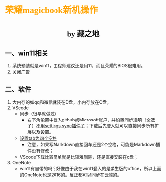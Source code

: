 # <font face="仿宋" color=orange>荣耀magicbook新机操作</font>
#  <center><font face="楷体" size=5>by 藏之地</font></center>
## 一、win11相关
1. 系统预装就是win11，工程师建议还是用11，而且荣耀的BIOS很难用。
2. [关闭广告](https://www.bilibili.com/video/BV1NsiyYwEwu/?spm_id_from=333.337.search-card.all.click&vd_source=2523c7055f0985a7f47ca59739b6b086)
## 二、软件
1. 大内存的如qq和微信就装在D盘，小内存放在C盘。
2. VScode
    - 同步（很早就做过）
        - 右下角设置中登入github或Microsoft账户，并设置同步选项（全选了）[不用settings sync插件了](https://mp.weixin.qq.com/s/6wNNElCLbUL0mRdxz3HuLw)；下载后先登入就可以直接同步所有扩展以及设置。
    - [设置tab为四个空格](https://mp.weixin.qq.com/s/_wP3C5_mb8mJsnt4aEqcpQ)
        - 注意，如果写Markdown直接回车还是2个空格，可能是Markdown插件没有修改；
    - VScode下载比较简单就是比较难删除，还是直接安装在c盘；
3. OneNote
    - win11有自带的吗？好像由于我在win11登入的是学生版的office，所以上面的OneNote也是2016的。反正都可以同步在云端的。